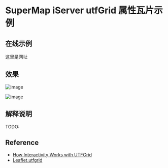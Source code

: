# SuperMap iServer utfGrid 属性瓦片示例

## 在线示例

这里是网址

## 效果

![image](http://wx3.sinaimg.cn/large/6d4d992egy1fwc55ij3rog20ln0em412.gif)

![image](http://ws2.sinaimg.cn/large/6d4d992egy1fwc5b6v1zwj20jl0onwny.jpg)

## 解释说明

TODO:

## Reference

- [How Interactivity Works with UTFGrid](https://blog.mapbox.com/how-interactivity-works-with-utfgrid-3b7d437f9ca9)
- [Leaflet.utfgrid](https://github.com/danzel/Leaflet.utfgrid)